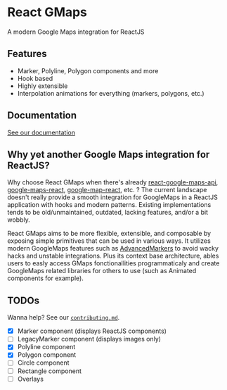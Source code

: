 # React GMaps

A modern Google Maps integration for ReactJS

## Features

- Marker, Polyline, Polygon components and more
- Hook based
- Highly extensible
- Interpolation animations for everything (markers, polygons, etc.)

## Documentation

[See our documentation](/docs/index.md)

## Why yet another Google Maps integration for ReactJS?

Why choose React GMaps when there's already [react-google-maps-api](https://github.com/JustFly1984/react-google-maps-api), [google-maps-react](https://github.com/fullstackreact/google-maps-react), [google-map-react](https://github.com/google-map-react/google-map-react), etc. ?
The current landscape doesn't really provide a smooth integration for GoogleMaps in a ReactJS application with hooks and modern patterns.
Existing implementations tends to be old/unmaintained, outdated, lacking features, and/or a bit wobbly.

React GMaps aims to be more flexible, extensible, and composable by exposing simple primitives that can be used in various ways.
It utilizes modern GoogleMaps features such as [AdvancedMarkers](https://developers.google.com/maps/documentation/javascript/reference/advanced-markers) to avoid wacky hacks and unstable integrations.
Plus its context base architecture, ables users to easly access GMaps fonctionallities programmaticaly and create GoogleMaps related libraries for others to use (such as Animated components for example).

## TODOs

Wanna help? See our [`contributing.md`](/CONTRIBUTING.md).

- [x] Marker component (displays ReactJS components)
- [ ] LegacyMarker component (displays images only)
- [x] Polyline component
- [x] Polygon component
- [ ] Circle component
- [ ] Rectangle component
- [ ] Overlays
